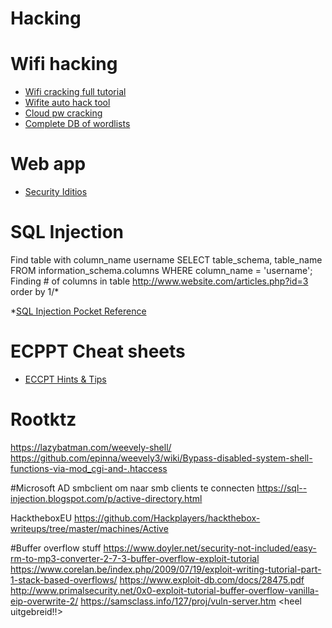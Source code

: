 # Hacking
# Wifi hacking
* [Wifi cracking full tutorial](https://github.com/brannondorsey/wifi-cracking)
* [Wifite auto hack tool](https://www.youtube.com/watch?v=1uA2uPxY7ZA)
* [Cloud pw cracking](https://gpuhash.me/)
* [Complete DB of wordlists](https://weakpass.com/)

# Web app
* [Security Iditios](http://securityidiots.com/Web-Pentest/)
# SQL Injection
Find table with column_name username
SELECT table_schema, table_name FROM information_schema.columns WHERE column_name = 'username';
Finding # of columns in table
http://www.website.com/articles.php?id=3 order by 1/*

*[SQL Injection Pocket Reference](https://docs.google.com/document/d/1rO_LCBKJY0puvRhPhAfTD2iNVPfR4e9KiKDpDE2enMI/preview#)


# ECPPT Cheat sheets
* [ECCPT Hints & Tips](https://www.doyler.net/security-not-included/ecppt-exam)

# Rootktz
https://lazybatman.com/weevely-shell/
https://github.com/epinna/weevely3/wiki/Bypass-disabled-system-shell-functions-via-mod_cgi-and-.htaccess

#Microsoft AD
smbclient om naar smb clients te connecten
https://sql--injection.blogspot.com/p/active-directory.html

HacktheboxEU
https://github.com/Hackplayers/hackthebox-writeups/tree/master/machines/Active

#Buffer overflow stuff
https://www.doyler.net/security-not-included/easy-rm-to-mp3-converter-2-7-3-buffer-overflow-exploit-tutorial
https://www.corelan.be/index.php/2009/07/19/exploit-writing-tutorial-part-1-stack-based-overflows/
https://www.exploit-db.com/docs/28475.pdf
http://www.primalsecurity.net/0x0-exploit-tutorial-buffer-overflow-vanilla-eip-overwrite-2/
https://samsclass.info/127/proj/vuln-server.htm <heel uitgebreid!!>
